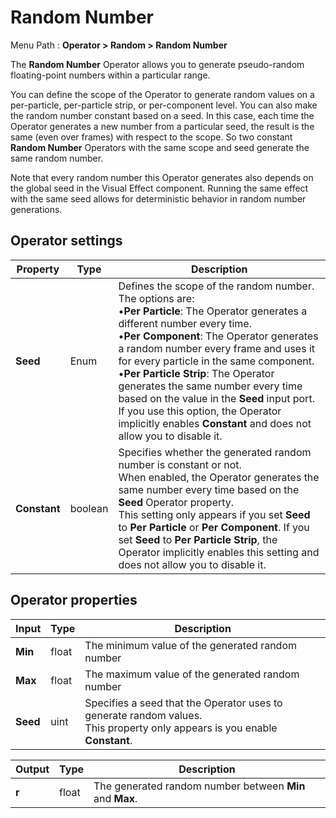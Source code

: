 # Random Number

Menu Path : **Operator > Random > Random Number**

The **Random Number** Operator allows you to generate pseudo-random floating-point numbers within a particular range.

You can define the scope of the Operator to generate random values on a per-particle, per-particle strip, or per-component level. You can also make the random number constant based on a seed. In this case, each time the Operator generates a new number from a particular seed, the result is the same (even over frames) with respect to the scope. So two constant **Random Number** Operators with the same scope and seed generate the same random number.

Note that every random number this Operator generates also depends on the global seed in the Visual Effect component. Running the same effect with the same seed allows for deterministic behavior in random number generations.

## Operator settings

| **Property** | **Type** | **Description**                                              |
| ------------ | -------- | ------------------------------------------------------------ |
| **Seed**     | Enum     | Defines the scope of the random number. The options are: <br/>&#8226;**Per Particle**: The Operator generates a different number every time.<br/>&#8226;**Per Component**: The Operator generates a random number every frame and uses it for every particle in the same component.<br/>&#8226;**Per Particle Strip**: The Operator generates the same number every time based on the value in the **Seed** input port. If you use this option, the Operator implicitly enables **Constant** and does not allow you to disable it. |
| **Constant** | boolean  | Specifies whether the generated random number is constant or not.<br/>When enabled, the Operator generates the same number every time based on the **Seed** Operator property.<br/>This setting only appears if you set **Seed** to **Per Particle** or **Per Component**. If you set **Seed** to **Per Particle Strip**, the Operator implicitly enables this setting and does not allow you to disable it. |

## Operator properties

| **Input** | **Type** | **Description**                                              |
| --------- | -------- | ------------------------------------------------------------ |
| **Min**   | float    | The minimum value of the generated random number             |
| **Max**   | float    | The maximum value of the generated random number             |
| **Seed**  | uint     | Specifies a seed that the Operator uses to generate random values.<br/>This property only appears is you enable **Constant**. |

| **Output** | **Type** | **Description**                                          |
| ---------- | -------- | -------------------------------------------------------- |
| **r**      | float    | The generated random number between **Min** and **Max**. |
